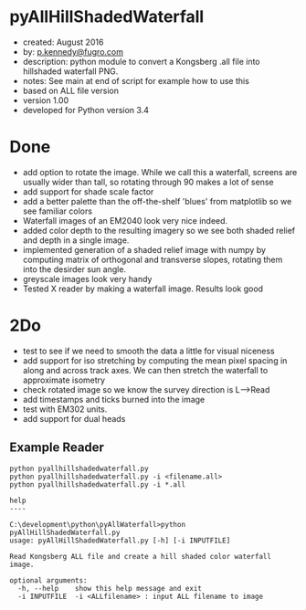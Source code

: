 pyAllHillShadedWaterfall
=====
* created:       August 2016
* by:            p.kennedy@fugro.com
* description:   python module to convert a Kongsberg .all file into hillshaded waterfall PNG.
* notes:         See main at end of script for example how to use this
* based on ALL file version 
* version 1.00
* developed for Python version 3.4 

Done
====
* add option to rotate the image.  While we call this a waterfall, screens are usually wider than tall, so rotating through 90 makes a lot of sense
* add support for shade scale factor
* add a better palette than the off-the-shelf 'blues' from matplotlib so we see familiar colors
* Waterfall images of an EM2040 look very nice indeed.
* added color depth to the resulting imagery so we see both shaded relief and depth in a single image. 
* implemented generation of a shaded relief image with numpy by computing matrix of orthogonal and transverse slopes, rotating them into the desirder sun angle.
* greyscale images look very handy
* Tested X reader by making a waterfall image.  Results look good


2Do
===
* test to see if we need to smooth the data a little for visual niceness
* add support for iso stretching by computing the mean pixel spacing in along and across track axes.  We can then stretch the waterfall to approximate isometry
* check rotated image so we know the survey direction is L-->Read
* add timestamps and ticks burned into the image
* test with EM302 units.
* add support for dual heads

Example Reader
-------
```
python pyallhillshadedwaterfall.py
python pyallhillshadedwaterfall.py -i <filename.all>  
python pyallhillshadedwaterfall.py -i *.all  

help
----

C:\development\python\pyAllWaterfall>python pyAllHillShadedWaterfall.py
usage: pyAllHillShadedWaterfall.py [-h] [-i INPUTFILE]

Read Kongsberg ALL file and create a hill shaded color waterfall image.

optional arguments:
  -h, --help    show this help message and exit
  -i INPUTFILE  -i <ALLfilename> : input ALL filename to image

```